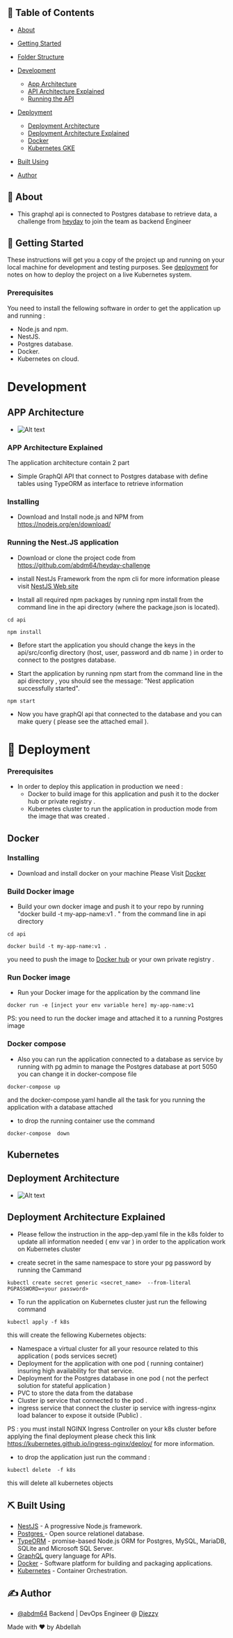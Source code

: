 ## 📝 Table of Contents

- [About](#about)
- [Getting Started](#getting_started)
- [Folder Structure](#folder)
- [Development ](#development)

  - [App Architecture](#app-archi)
  - [API Architecture Explained](#app-exp)
  - [Running the API](#app-run)

- [Deployment ](#deployment)
  - [Deployment Architecture](#dep-archi)
  - [Deployment Architecture Explained](#dep-exp)
  - [Docker](#docker)
  - [Kubernetes GKE](#k8s)
- [Built Using](#built_using)
- [Author](#authors)

## 🧐 About <a name = "about"></a>

- This graphql api is connected to Postgres database to retrieve data, a challenge from [heyday](https://www.heydaypeople.com/) to join the team as backend Engineer

## 🏁 Getting Started <a name = "getting_started"></a>

These instructions will get you a copy of the project up and running on your local machine for development and testing purposes. See [deployment](#deployment) for notes on how to deploy the project on a live  Kubernetes system.

### Prerequisites

You need to install the fellowing software in order to get the application up and running :

- Node.js and npm.
- NestJS.
- Postgres database. 
- Docker.
- Kubernetes on cloud.


# Development <a name = "development"></a>

## APP Architecture <a name = "app-archi"></a>

- ![Alt text](./images/app-archi.png?raw=true "Title") 

### APP Architecture Explained <a name = "app-exp"></a>

The application architecture contain 2 part

- Simple  GraphQl API  that connect to Postgres  database with define tables  using TypeORM  as interface to retrieve information 


### Installing

- Download and Install node.js and NPM from https://nodejs.org/en/download/ 

### Running the Nest.JS application <a name = "app-run"></a>

- Download or clone the project code from https://github.com/abdm64/heyday-challenge

- install NestJs Framework from the npm cli  for more information please visit [NestJS Web site](https://nestjs.com/) 

- Install all required npm packages by running npm install from the command line in the api  directory  (where the package.json is located).

```
cd api
```

```
npm install
```

- Before start the application you should change the  keys in the api/src/config directory (host, user, password and db name ) in order to connect to the postgres  database.

- Start the application by running npm start from the command line in the api directory , you should see the message:  "Nest application successfully started".


```
npm start
```

- Now you have   graphQl api that connected to the database and you can make query ( please see the attached  email ).  

# 🚀 Deployment <a name = "deployment"></a>

### Prerequisites

- In order to deploy this application in production we need :
  - Docker to build image for this application and push it to the docker hub or private registry .
  - Kubernetes cluster to run the application in production mode from the image that was created .

## Docker <a name = "docker"></a>

### Installing

- Download and install docker on your machine Please Visit [Docker](https://www.docker.com/) 

### Build Docker image

- Build your own docker image and push it to your repo by running "docker build -t my-app-name:v1 . "
  from the command line in api directory

```
cd api
```

```
docker build -t my-app-name:v1 .
```

you need to push the image to [Docker hub](https://hub.docker.com) or your own private  registry .

### Run Docker image

- Run your Docker image for the application by the command line

```
docker run -e [inject your env variable here] my-app-name:v1

```
PS: you need to run the docker image and attached it to a  running Postgres image 

### Docker compose

- Also you can run the application  connected to a database as service by running with pg admin to manage the Postgres database  at port 5050 you can change it in docker-compose  file 

```
docker-compose up
```

and the docker-compose.yaml handle all the task for you running the application with a  database attached 

- to drop the running container use the command

```
docker-compose  down
```

## Kubernetes <a name = "k8s"></a>

## Deployment Architecture <a name = "dep-archi"></a>

- ![Alt text](./images/heyday-dep-archi.png?raw=true "Title")

## Deployment Architecture Explained <a name = "dep-exp"></a>

- Please fellow the instruction in the app-dep.yaml file in the k8s folder to update all information needed ( env var ) in order to the application work on Kubernetes cluster

- create secret in the same namespace to store your pg password by running the Cammand 

```
kubectl create secret generic <secret_name>  --from-literal  PGPASSWORD=<your password>
```

- To run the application on Kubernetes cluster  just run the fellowing command

```
kubectl apply -f k8s

```

 this will create the fellowing  Kubernetes objects:

  - Namespace a virtual cluster for all your resource related to this application ( pods services secret)
  - Deployment for the application with one pod ( running container) insuring high availability for that service. 
  - Deployment for the Postgres database in one pod  ( not the perfect solution for stateful application )
  - PVC to store the data from the database 
  - Cluster ip service that connected to the pod .
  - ingress service that connect the cluster ip service with ingress-nginx load balancer to expose it outside (Public) .

 PS : you must install NGINX Ingress Controller on your k8s cluster before applying the final deployment please check this link https://kubernetes.github.io/ingress-nginx/deploy/ for more information. 

- to drop the application just run the command :

```
kubectl delete  -f k8s

```
this will delete all kubernetes objects

## ⛏️ Built Using <a name = "built_using"></a>


- [NestJS](https://nestjs.com/) - A progressive Node.js framework.
- [Postgres ](https://www.postgresql.org/) - Open source relationel database.
- [TypeORM](https://typeorm.io/#/) - promise-based Node.js ORM for Postgres, MySQL, MariaDB, SQLite and Microsoft SQL Server.
- [GraphQL](https://graphql.org/) query language for APIs.
- [Docker](https://www.docker.com/) - Software platform for building and packaging applications.
- [Kubernetes](https://kubernetes.io/) - Container Orchestration.


## ✍️ Author <a name = "authors"></a>

- [@abdm64](https://github.com/abdm64) Backend | DevOps Engineer @ [Djezzy](http://www.djezzy.dz/)

Made with ❤️   by Abdellah
